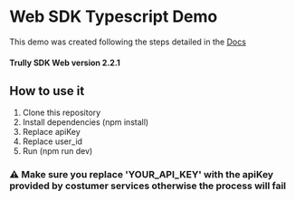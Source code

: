 # Web SDK Typescript Demo

This demo was created following the steps detailed in the
[Docs](https://github.com/TrullyAI/TrullySdkWebDocs)

#### Trully SDK Web version 2.2.1

## How to use it

1.  Clone this repository
2.  Install dependencies (npm install)
3.  Replace apiKey
4.  Replace user_id
5.  Run (npm run dev)

### ⚠️ Make sure you replace 'YOUR_API_KEY' with the apiKey provided by costumer services otherwise the process will fail
